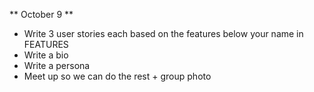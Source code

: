 ** October 9 **
- Write 3 user stories each based on the features below your name in FEATURES
- Write a bio
- Write a persona
- Meet up so we can do the rest + group photo
